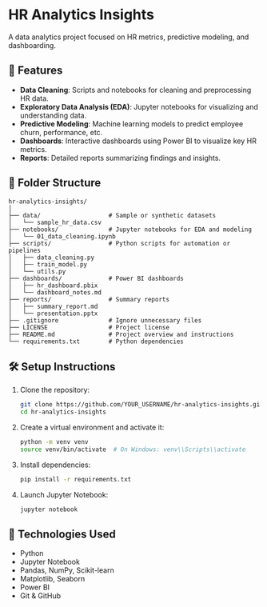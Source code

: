 # HR Analytics Insights

A data analytics project focused on HR metrics, predictive modeling, and dashboarding.

## 🚀 Features

- **Data Cleaning**: Scripts and notebooks for cleaning and preprocessing HR data.
- **Exploratory Data Analysis (EDA)**: Jupyter notebooks for visualizing and understanding data.
- **Predictive Modeling**: Machine learning models to predict employee churn, performance, etc.
- **Dashboards**: Interactive dashboards using Power BI to visualize key HR metrics.
- **Reports**: Detailed reports summarizing findings and insights.

## 📁 Folder Structure

```
hr-analytics-insights/
│
├── data/                   # Sample or synthetic datasets
│   └── sample_hr_data.csv
├── notebooks/              # Jupyter notebooks for EDA and modeling
│   └── 01_data_cleaning.ipynb
├── scripts/                # Python scripts for automation or pipelines
│   ├── data_cleaning.py
│   ├── train_model.py
│   └── utils.py
├── dashboards/             # Power BI dashboards
│   ├── hr_dashboard.pbix
│   └── dashboard_notes.md
├── reports/                # Summary reports
│   ├── summary_report.md
│   └── presentation.pptx
├── .gitignore              # Ignore unnecessary files
├── LICENSE                 # Project license
├── README.md               # Project overview and instructions
└── requirements.txt        # Python dependencies
```

## 🛠️ Setup Instructions

1. Clone the repository:
   ```bash
   git clone https://github.com/YOUR_USERNAME/hr-analytics-insights.git
   cd hr-analytics-insights
   ```

2. Create a virtual environment and activate it:
   ```bash
   python -m venv venv
   source venv/bin/activate  # On Windows: venv\\Scripts\\activate
   ```

3. Install dependencies:
   ```bash
   pip install -r requirements.txt
   ```

4. Launch Jupyter Notebook:
   ```bash
   jupyter notebook
   ```

## 🧰 Technologies Used

- Python
- Jupyter Notebook
- Pandas, NumPy, Scikit-learn
- Matplotlib, Seaborn
- Power BI
- Git & GitHub
